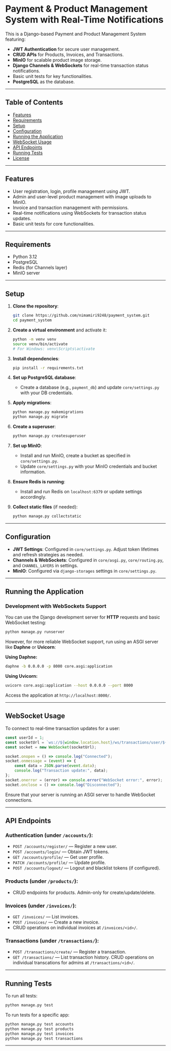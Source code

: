 # Payment & Product Management System with Real-Time Notifications

This is a Django-based Payment and Product Management System featuring:

- **JWT Authentication** for secure user management.
- **CRUD APIs** for Products, Invoices, and Transactions.
- **MinIO** for scalable product image storage.
- **Django Channels & WebSockets** for real-time transaction status notifications.
- Basic unit tests for key functionalities.
- **PostgreSQL** as the database.

---

## Table of Contents

- [Features](#features)
- [Requirements](#requirements)
- [Setup](#setup)
- [Configuration](#configuration)
- [Running the Application](#running-the-application)
- [WebSocket Usage](#websocket-usage)
- [API Endpoints](#api-endpoints)
- [Running Tests](#running-tests)
- [License](#license)

---

## Features

- User registration, login, profile management using JWT.
- Admin and user-level product management with image uploads to MinIO.
- Invoice and transaction management with permissions.
- Real-time notifications using WebSockets for transaction status updates.
- Basic unit tests for core functionalities.

---

## Requirements

- Python 3.12
- PostgreSQL
- Redis (for Channels layer)
- MinIO server

---

## Setup

1. **Clone the repository**:
   ```bash
   git clone https://github.com/nimamiri9248/payment_system.git
   cd payment_system
   ```

2. **Create a virtual environment** and activate it:
   ```bash
   python -m venv venv
   source venv/bin/activate
   # For Windows: venv\Scripts\activate
   ```

3. **Install dependencies**:
   ```bash
   pip install -r requirements.txt
   ```

4. **Set up PostgreSQL database**:
   - Create a database (e.g., `payment_db`) and update `core/settings.py` with your DB credentials.

5. **Apply migrations**:
   ```bash
   python manage.py makemigrations
   python manage.py migrate
   ```

6. **Create a superuser**:
   ```bash
   python manage.py createsuperuser
   ```

7. **Set up MinIO**:
   - Install and run MinIO, create a bucket as specified in `core/settings.py`.
   - Update `core/settings.py` with your MinIO credentials and bucket information.

8. **Ensure Redis is running**:
   - Install and run Redis on `localhost:6379` or update settings accordingly.

9. **Collect static files** (if needed):
   ```bash
   python manage.py collectstatic
   ```

---

## Configuration

- **JWT Settings**: Configured in `core/settings.py`. Adjust token lifetimes and refresh strategies as needed.
- **Channels & WebSockets**: Configured in `core/asgi.py`, `core/routing.py`, and `CHANNEL_LAYERS` in settings.
- **MinIO**: Configured via `django-storages` settings in `core/settings.py`.

---

## Running the Application

### Development with WebSockets Support

You can use the Django development server for **HTTP** requests and basic WebSocket testing:

```bash
python manage.py runserver
```

However, for more reliable WebSocket support, run using an ASGI server like **Daphne** or **Uvicorn**:

**Using Daphne:**
```bash
daphne -b 0.0.0.0 -p 8000 core.asgi:application
```

**Using Uvicorn:**
```bash
uvicorn core.asgi:application --host 0.0.0.0 --port 8000
```

Access the application at `http://localhost:8000/`.

---

## WebSocket Usage

To connect to real-time transaction updates for a user:

```js
const userId = 1; 
const socketUrl = `ws://${window.location.host}/ws/transactions/user/${userId}/`;
const socket = new WebSocket(socketUrl);

socket.onopen = () => console.log("Connected");
socket.onmessage = (event) => {
    const data = JSON.parse(event.data);
    console.log("Transaction update:", data);
};
socket.onerror = (error) => console.error("WebSocket error:", error);
socket.onclose = () => console.log("Disconnected");
```

Ensure that your server is running an ASGI server to handle WebSocket connections.

---

## API Endpoints

### Authentication (under `/accounts/`):
- `POST /accounts/register/` — Register a new user.
- `POST /accounts/login/` — Obtain JWT tokens.
- `GET /accounts/profile/` — Get user profile.
- `PATCH /accounts/profile/` — Update profile.
- `POST /accounts/logout/` — Logout and blacklist tokens (if configured).

### Products (under `/products/`):
- CRUD endpoints for products. Admin-only for create/update/delete.

### Invoices (under `/invoices/`):
- `GET /invoices/` — List invoices.
- `POST /invoices/` — Create a new invoice.
- CRUD operations on individual invoices at `/invoices/<id>/`.

### Transactions (under `/transactions/`):
- `POST /transactions/create/` — Register a transaction.
- `GET /transactions/` — List transaction history.
CRUD operations on individual transcations for admins at `/transactions/<id>/`.

---

## Running Tests

To run all tests:

```bash
python manage.py test
```

To run tests for a specific app:

```bash
python manage.py test accounts
python manage.py test products
python manage.py test invoices
python manage.py test transactions
```

---